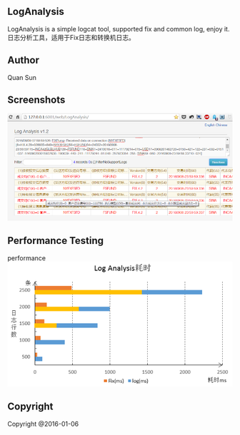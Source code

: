 ## LogAnalysis
LogAnalysis is a simple logcat tool, supported fix and common log, enjoy it.  
日志分析工具，适用于Fix日志和转换机日志。

## Author  
 Quan Sun 

## Screenshots
![Effection](https://github.com/ForrestSu/LogAnalysis/raw/master/images/screenshot.png)

## Performance Testing
performance  
![performance](https://github.com/ForrestSu/LogAnalysis/raw/master/images/performance.png)

## Copyright
Copyright @2016-01-06
